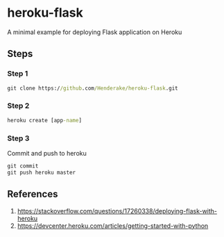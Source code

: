 # heroku-flask
A minimal example for deploying Flask application on Heroku

## Steps

### Step 1

```cmd
git clone https://github.com/Henderake/heroku-flask.git
```

### Step 2

```cmd
heroku create [app-name]
```

### Step 3
Commit and push to heroku

```cmd
git commit
git push heroku master
```


## References
1. https://stackoverflow.com/questions/17260338/deploying-flask-with-heroku
2. https://devcenter.heroku.com/articles/getting-started-with-python
